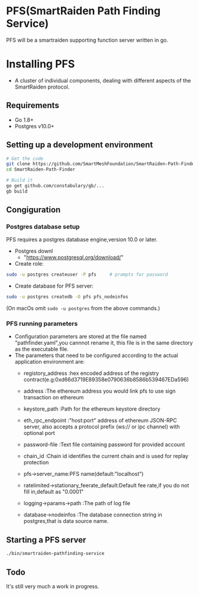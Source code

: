 # PFS(SmartRaiden Path Finding Service)
PFS will be a smartraiden supporting function server written in go.

# Installing PFS

 * A cluster of individual components, dealing with different aspects of the
     SmartRaiden protocol.
     
## Requirements
 - Go 1.8+
 - Postgres v10.0+
 
## Setting up a development environment
```bash
# Get the code
git clone https://github.com/SmartMeshFoundation/SmartRaiden-Path-Finder.git
cd SmartRaiden-Path-Finder

# Build it
go get github.com/constabulary/gb/...
gb build
```
## Congiguration

### Postgres database setup
PFS requires a postgres database engine,version 10.0 or later.
* Postgres downl
  * "https://www.postgresql.org/download/"
* Create role:
 ```bash
 sudo -u postgres createuser -P pfs     # prompts for password
 ```
* Create database for PFS server:
 ```bash
 sudo -u postgres createdb -O pfs pfs_nodeinfos
 ```
(On macOs omit `sudo -u postgres` from the above commands.)

### PFS running parameters

* Configuration parameters are stored at the file named "pathfinder.yaml",you cannnot rename it,
    this file is in the same directory as the executable file.
* The parameters that need to be configured according to the actual application environment are:
   * registory_address :hex encoded address of the registry contract(e.g:0xd66d3719E89358e0790636b8586b539467EDa596)
   * address :The ethereum address you would link pfs to use sign transaction on ethereum
   * keystore_path :Path for the ethereum keystore directory
   * eth_rpc_endpoint :"host:port" address of ethereum JSON-RPC server,
                          also accepts a protocol prefix (ws:// or ipc channel) with optional port
   * password-file :Text file containing password for provided account
   * chain_id :Chain id identifies the current chain and is used for replay protection
   
   
   * pfs->server_name:PFS name(default:"localhost")
   * ratelimited->stationary_feerate_default:Default fee rate,if you do not fill in,default as "0.0001"
   
   * logging->params->path :The path of log file 
   
   * database->nodeinfos :The database connection string in postgres,that is data source name.
   

## Starting a PFS server

```bash
./bin/smartraiden-pathfinding-service
```

## Todo
It's still very much a work in progress.
